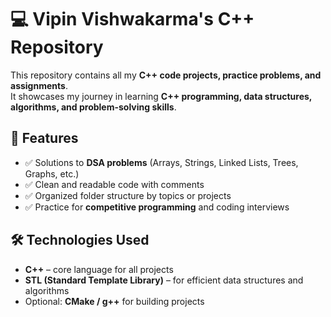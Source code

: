 # 💻 Vipin Vishwakarma's C++ Repository

This repository contains all my **C++ code projects, practice problems, and assignments**.  
It showcases my journey in learning **C++ programming, data structures, algorithms, and problem-solving skills**.


## 🌟 Features

- ✅ Solutions to **DSA problems** (Arrays, Strings, Linked Lists, Trees, Graphs, etc.)  
- ✅ Clean and readable code with comments  
- ✅ Organized folder structure by topics or projects  
- ✅ Practice for **competitive programming** and coding interviews  


## 🛠️ Technologies Used

- **C++** – core language for all projects  
- **STL (Standard Template Library)** – for efficient data structures and algorithms  
- Optional: **CMake / g++** for building projects  



